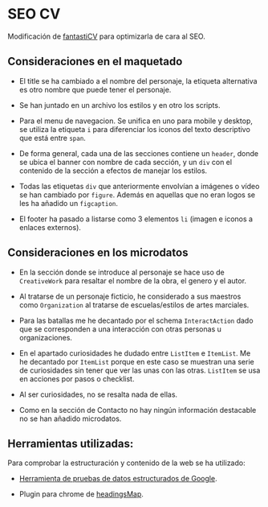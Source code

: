 # SEO CV

Modificación de [fantastiCV](https://github.com/hvctgr/fantastiCV) para optimizarla de cara al SEO.


## Consideraciones en el maquetado

- El title se ha cambiado a el nombre del personaje, la etiqueta alternativa es otro nombre que puede tener el personaje.

- Se han juntado en un archivo los estilos y en otro los scripts.

- Para el menu de navegacion. Se unifica en uno para mobile y desktop, se utiliza la etiqueta `i` para diferenciar los iconos del texto descriptivo que está entre `span`.

- De forma general, cada una de las secciones contiene un `header`, donde se ubica el banner con nombre de cada sección, y un `div` con el contenido de la sección a efectos de manejar los estilos.

- Todas las etiquetas `div` que anteriormente envolvían a imágenes o vídeo se han cambiado por `figure`. Además en aquellas que no eran logos se les ha añadido un `figcaption`.

- El footer ha pasado a listarse como 3 elementos `li` (imagen e iconos a enlaces externos).


## Consideraciones en los microdatos

- En la sección donde se introduce al personaje se hace uso de `CreativeWork` para resaltar el nombre de la obra, el genero y el autor.

- Al tratarse de un personaje ficticio, he considerado a sus maestros como `Organization` al tratarse de escuelas/estilos de artes marciales.

- Para las batallas me he decantado por el schema `InteractAction` dado que se corresponden a una interacción con otras personas u organizaciones.

- En el apartado curiosidades he dudado entre `ListItem` e `ItemList`. Me he decantado por `ItemList` porque en este caso se muestran una serie de curiosidades sin tener que ver las unas con las otras. `ListItem` se usa en acciones por pasos o checklist.

- Al ser curiosidades, no se resalta nada de ellas.

- Como en la sección de Contacto no hay ningún información destacable no se han añadido microdatos.


## Herramientas utilizadas:

Para comprobar la estructuración y contenido de la web se ha utilizado:

- [Herramienta de pruebas de datos estructurados de Google](https://search.google.com/structured-data/testing-tool).

- Plugin para chrome de [headingsMap](https://chrome.google.com/webstore/detail/headingsmap/flbjommegcjonpdmenkdiocclhjacmbi).